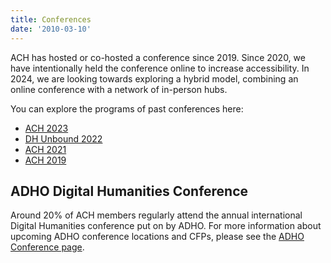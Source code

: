 ```yaml
---
title: Conferences
date: '2010-03-10'
---
```


ACH has hosted or co-hosted a conference since 2019. Since 2020, we have intentionally held the conference online to increase accessibility. In 2024, we are looking towards exploring a hybrid model, combining an online conference with a network of in-person hubs.

You can explore the programs of past conferences here:

-   [ACH 2023](https://ach2023.ach.org/es/cfp/)
-   [DH Unbound 2022](https://dhunbound2022.ach.org/)
-   [ACH 2021](http://ach2021.ach.org/)
-   [ACH 2019](http://ach2019.ach.org)


## ADHO Digital Humanities Conference

Around 20% of ACH members regularly attend the annual international Digital Humanities conference put on by ADHO. For more information about upcoming ADHO conference locations and CFPs, please see the [ADHO Conference page](https://adho.org/conference/).